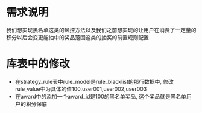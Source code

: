 # 需求说明

我们想实现黑名单这类的风控方法以及我们之前想实现的让用户在消费了一定量的积分以后会变更能抽中的奖品范围这类的抽奖的前置规则配置

# 库表中的修改

- 在strategy_rule表中rule_model是rule_blacklist的那行数据中, 修改rule_value中为具体的值100:user001,user002,user003
- 在award中的添加一个award_id是100的黑名单奖品, 这个奖品就是黑名单用户的积分保底